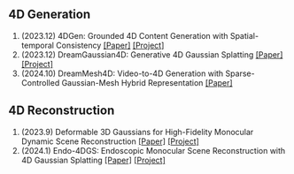 ## 4D Generation

1. (2023.12) 4DGen: Grounded 4D Content Generation with Spatial-temporal Consistency [[Paper]](https://arxiv.org/abs/2312.17225) [[Project]](https://vita-group.github.io/4DGen/)
2. (2023.12) DreamGaussian4D: Generative 4D Gaussian Splatting [[Paper]](https://arxiv.org/abs/2312.17142) [[Project]](https://jiawei-ren.github.io/projects/dreamgaussian4d/)
3. (2024.10) DreamMesh4D: Video-to-4D Generation with Sparse-Controlled Gaussian-Mesh Hybrid Representation [[Paper]](https://arxiv.org/abs/2410.06756)



## 4D Reconstruction

1. (2023.9) Deformable 3D Gaussians for High-Fidelity Monocular Dynamic Scene Reconstruction [[Paper]](https://arxiv.org/abs/2309.13101) [[Project]](https://github.com/ingra14m/Deformable-3DGaussians)
2. (2024.1) Endo-4DGS: Endoscopic Monocular Scene Reconstruction with 4D Gaussian Splatting [[Paper]](https://arxiv.org/abs/2401.16416) [[Project]](https://github.com/lastbasket/Endo-4DGS)